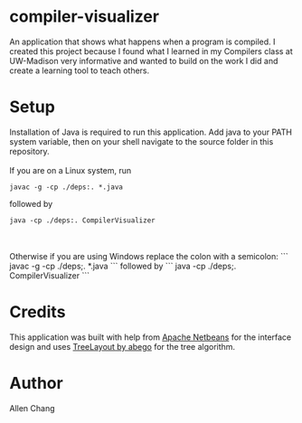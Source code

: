 # compiler-visualizer
An application that shows what happens when a program is compiled. I created this project because I found what I learned in my Compilers class at UW-Madison very informative and wanted to build on the work I did and create a learning tool to teach others.

# Setup
Installation of Java is required to run this application. Add java to your PATH system variable, then on your shell navigate to the source folder in this repository.
<br />
<br />
If you are on a Linux system, run
```
javac -g -cp ./deps:. *.java
```
followed by
```
java -cp ./deps:. CompilerVisualizer
```
<br />
<br />
Otherwise if you are using Windows replace the colon with a semicolon:
```
javac -g -cp ./deps;. *.java
```
followed by
```
java -cp ./deps;. CompilerVisualizer
```


# Credits
This application was built with help from [Apache Netbeans](https://netbeans.apache.org/) for the interface design and uses [TreeLayout by abego](http://treelayout.sourceforge.net/) for the tree algorithm.

# Author
Allen Chang

